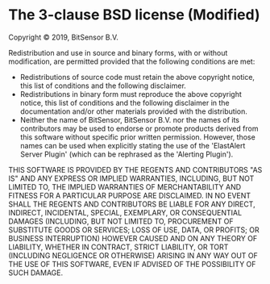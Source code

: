 The 3-clause BSD license (Modified)
===================================

Copyright © 2019, BitSensor B.V.

Redistribution and use in source and binary forms, with or without
modification, are permitted provided that the following conditions are met:

  * Redistributions of source code must retain the above copyright
    notice, this list of conditions and the following disclaimer.
  * Redistributions in binary form must reproduce the above copyright
    notice, this list of conditions and the following disclaimer in the
    documentation and/or other materials provided with the distribution.
  * Neither the name of BitSensor, BitSensor B.V. nor the
    names of its contributors may be used to endorse or promote products
    derived from this software without specific prior written permission.
    However, those names can be used when explicitly stating the use of
    the 'ElastAlert Server Plugin' (which can be rephrased as the 'Alerting
    Plugin').

THIS SOFTWARE IS PROVIDED BY THE REGENTS AND CONTRIBUTORS "AS IS" AND ANY
EXPRESS OR IMPLIED WARRANTIES, INCLUDING, BUT NOT LIMITED TO, THE IMPLIED
WARRANTIES OF MERCHANTABILITY AND FITNESS FOR A PARTICULAR PURPOSE ARE
DISCLAIMED. IN NO EVENT SHALL THE REGENTS AND CONTRIBUTORS BE LIABLE FOR ANY
DIRECT, INDIRECT, INCIDENTAL, SPECIAL, EXEMPLARY, OR CONSEQUENTIAL DAMAGES
(INCLUDING, BUT NOT LIMITED TO, PROCUREMENT OF SUBSTITUTE GOODS OR SERVICES;
LOSS OF USE, DATA, OR PROFITS; OR BUSINESS INTERRUPTION) HOWEVER CAUSED AND
ON ANY THEORY OF LIABILITY, WHETHER IN CONTRACT, STRICT LIABILITY, OR TORT
(INCLUDING NEGLIGENCE OR OTHERWISE) ARISING IN ANY WAY OUT OF THE USE OF THIS
SOFTWARE, EVEN IF ADVISED OF THE POSSIBILITY OF SUCH DAMAGE.